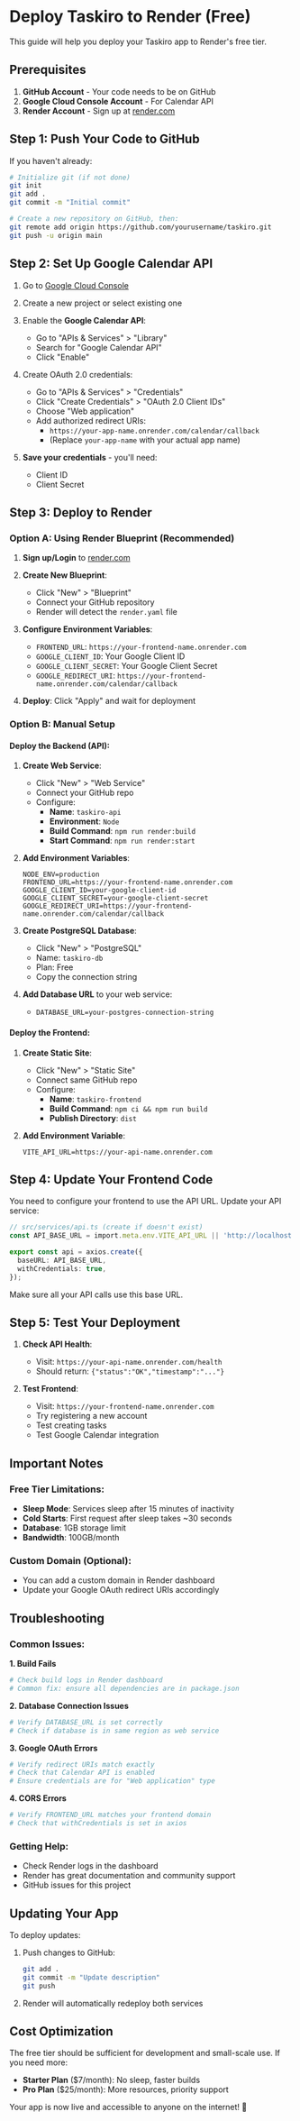 # Deploy Taskiro to Render (Free)

This guide will help you deploy your Taskiro app to Render's free tier.

## Prerequisites

1. **GitHub Account** - Your code needs to be on GitHub
2. **Google Cloud Console Account** - For Calendar API
3. **Render Account** - Sign up at [render.com](https://render.com)

## Step 1: Push Your Code to GitHub

If you haven't already:

```bash
# Initialize git (if not done)
git init
git add .
git commit -m "Initial commit"

# Create a new repository on GitHub, then:
git remote add origin https://github.com/yourusername/taskiro.git
git push -u origin main
```

## Step 2: Set Up Google Calendar API

1. Go to [Google Cloud Console](https://console.cloud.google.com)
2. Create a new project or select existing one
3. Enable the **Google Calendar API**:
   - Go to "APIs & Services" > "Library"
   - Search for "Google Calendar API"
   - Click "Enable"

4. Create OAuth 2.0 credentials:
   - Go to "APIs & Services" > "Credentials"
   - Click "Create Credentials" > "OAuth 2.0 Client IDs"
   - Choose "Web application"
   - Add authorized redirect URIs:
     - `https://your-app-name.onrender.com/calendar/callback`
     - (Replace `your-app-name` with your actual app name)

5. **Save your credentials** - you'll need:
   - Client ID
   - Client Secret

## Step 3: Deploy to Render

### Option A: Using Render Blueprint (Recommended)

1. **Sign up/Login** to [render.com](https://render.com)

2. **Create New Blueprint**:
   - Click "New" > "Blueprint"
   - Connect your GitHub repository
   - Render will detect the `render.yaml` file

3. **Configure Environment Variables**:
   - `FRONTEND_URL`: `https://your-frontend-name.onrender.com`
   - `GOOGLE_CLIENT_ID`: Your Google Client ID
   - `GOOGLE_CLIENT_SECRET`: Your Google Client Secret
   - `GOOGLE_REDIRECT_URI`: `https://your-frontend-name.onrender.com/calendar/callback`

4. **Deploy**: Click "Apply" and wait for deployment

### Option B: Manual Setup

#### Deploy the Backend (API):

1. **Create Web Service**:
   - Click "New" > "Web Service"
   - Connect your GitHub repo
   - Configure:
     - **Name**: `taskiro-api`
     - **Environment**: `Node`
     - **Build Command**: `npm run render:build`
     - **Start Command**: `npm run render:start`

2. **Add Environment Variables**:

   ```
   NODE_ENV=production
   FRONTEND_URL=https://your-frontend-name.onrender.com
   GOOGLE_CLIENT_ID=your-google-client-id
   GOOGLE_CLIENT_SECRET=your-google-client-secret
   GOOGLE_REDIRECT_URI=https://your-frontend-name.onrender.com/calendar/callback
   ```

3. **Create PostgreSQL Database**:
   - Click "New" > "PostgreSQL"
   - Name: `taskiro-db`
   - Plan: Free
   - Copy the connection string

4. **Add Database URL** to your web service:
   - `DATABASE_URL=your-postgres-connection-string`

#### Deploy the Frontend:

1. **Create Static Site**:
   - Click "New" > "Static Site"
   - Connect same GitHub repo
   - Configure:
     - **Name**: `taskiro-frontend`
     - **Build Command**: `npm ci && npm run build`
     - **Publish Directory**: `dist`

2. **Add Environment Variable**:
   ```
   VITE_API_URL=https://your-api-name.onrender.com
   ```

## Step 4: Update Your Frontend Code

You need to configure your frontend to use the API URL. Update your API service:

```typescript
// src/services/api.ts (create if doesn't exist)
const API_BASE_URL = import.meta.env.VITE_API_URL || 'http://localhost:3001';

export const api = axios.create({
  baseURL: API_BASE_URL,
  withCredentials: true,
});
```

Make sure all your API calls use this base URL.

## Step 5: Test Your Deployment

1. **Check API Health**:
   - Visit: `https://your-api-name.onrender.com/health`
   - Should return: `{"status":"OK","timestamp":"..."}`

2. **Test Frontend**:
   - Visit: `https://your-frontend-name.onrender.com`
   - Try registering a new account
   - Test creating tasks
   - Test Google Calendar integration

## Important Notes

### Free Tier Limitations:

- **Sleep Mode**: Services sleep after 15 minutes of inactivity
- **Cold Starts**: First request after sleep takes ~30 seconds
- **Database**: 1GB storage limit
- **Bandwidth**: 100GB/month

### Custom Domain (Optional):

- You can add a custom domain in Render dashboard
- Update your Google OAuth redirect URIs accordingly

## Troubleshooting

### Common Issues:

**1. Build Fails**

```bash
# Check build logs in Render dashboard
# Common fix: ensure all dependencies are in package.json
```

**2. Database Connection Issues**

```bash
# Verify DATABASE_URL is set correctly
# Check if database is in same region as web service
```

**3. Google OAuth Errors**

```bash
# Verify redirect URIs match exactly
# Check that Calendar API is enabled
# Ensure credentials are for "Web application" type
```

**4. CORS Errors**

```bash
# Verify FRONTEND_URL matches your frontend domain
# Check that withCredentials is set in axios
```

### Getting Help:

- Check Render logs in the dashboard
- Render has great documentation and community support
- GitHub issues for this project

## Updating Your App

To deploy updates:

1. Push changes to GitHub:

   ```bash
   git add .
   git commit -m "Update description"
   git push
   ```

2. Render will automatically redeploy both services

## Cost Optimization

The free tier should be sufficient for development and small-scale use. If you need more:

- **Starter Plan** ($7/month): No sleep, faster builds
- **Pro Plan** ($25/month): More resources, priority support

Your app is now live and accessible to anyone on the internet! 🎉
